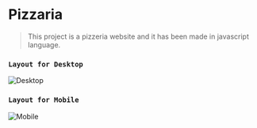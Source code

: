 # Pizzaria
> This project is a pizzeria website and it has been made in javascript language.

### `Layout for Desktop`
![Desktop](https://github.com/Gustavo-mts/pizzaria/blob/main/projeto_pizzaria_desktop.gif)

### `Layout for Mobile`
![Mobile](https://github.com/Gustavo-mts/pizzaria/blob/main/projeto_pizzaria_mobile.gif)
